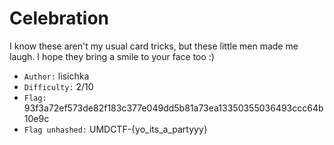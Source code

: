 # Celebration

I know these aren't my usual card tricks, but these little men made me laugh. I hope they bring a smile to your face too :)

- `Author:` lisichka
- `Difficulty:` 2/10
- `Flag:` 93f3a72ef573de82f183c377e049dd5b81a73ea13350355036493ccc64b10e9c
- `Flag unhashed:` UMDCTF-{yo_its_a_partyyy}
